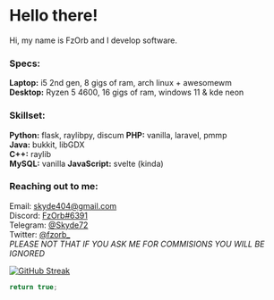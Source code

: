 # Hello there!
Hi, my name is FzOrb and I develop software.

### Specs:
**Laptop:** i5 2nd gen, 8 gigs of ram, arch linux + awesomewm  
**Desktop:** Ryzen 5 4600, 16 gigs of ram, windows 11 & kde neon

### Skillset:
**Python:** flask, raylibpy, discum
**PHP:** vanilla, laravel, pmmp  
**Java:** bukkit, libGDX  
**C++:** raylib  
**MySQL:** vanilla
**JavaScript:** svelte (kinda)

### Reaching out to me:
Email: <a href="mailto:skyde404@gmail.com">skyde404@gmail.com</a>  
Discord: <a href="https://discord.com/users/963681560442331177">FzOrb#6391</a>  
Telegram: <a href="https://t.me/Skyde72">@Skyde72</a>  
Twitter: <a href="https://twitter.com/fzorb_">@fzorb_</a>  
*PLEASE NOT THAT IF YOU ASK ME FOR COMMISIONS YOU WILL BE IGNORED*

[![GitHub Streak](https://github-readme-streak-stats.herokuapp.com/?user=fzorb&theme=dark)](https://git.io/streak-stats)

```cpp
return true;
```
